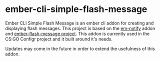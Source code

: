 # ember-cli-simple-flash-message

Ember CLI Simple Flash Message is an ember cli addon for creating and displaying flash messages. This project is based on the [em-notify](https://github.com/sir-dunxalot/notify) addon and [ember-flash-message project](https://github.com/ryanto/ember-flash-message). This addon is currently used in the CS:GO Configr project and it built around it's needs.

Updates may come in the future in order to extend the usefulness of this addon.
